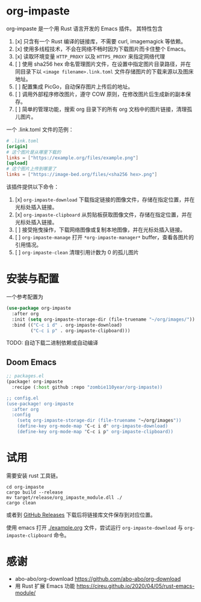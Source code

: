 # org-impaste

org-impaste 是一个用 Rust 语言开发的 Emacs 插件。
其特性包含

1. [x] 只含有一个 Rust 编译的链接库，不需要 curl, imagemagick 等依赖。
1. [x] 使用多线程技术，不会在网络不畅时因为下载图片而卡住整个 Emacs。
1. [x] 读取环境变量 `HTTP_PROXY` 以及 `HTTPS_PROXY` 来指定网络代理
1. [ ] 使用 sha256 hex 命名管理图片文件，在设置中指定图片目录路径，并在同目录下以 `<image filename>.link.toml` 文件存储图片的下载来源以及图床地址。
1. [ ] 配置集成 PicGo，自动保存图片上传后的地址。
1. [ ] 调用外部程序修改图片，遵守 COW 原则，在修改图片后生成新的副本保存。
1. [ ] 简单的管理功能，搜索 org 目录下的所有 org 文档中的图片链接，清理孤儿图片。

一个 .link.toml 文件的范例：

``` toml
# .link.toml
[origin]
# 这个图片是从哪里下载的
links = ["https://example.org/files/example.png"]
[upload]
# 这个图片上传到哪里了
links = ["https://image-bed.org/files/<sha256 hex>.png"]
```

该插件提供以下命令：

1. [x] `org-impaste-download` 下载指定链接的图像文件，存储在指定位置，并在光标处插入链接。
1. [x] `org-impaste-clipboard` 从剪贴板获取图像文件，存储在指定位置，并在光标处插入链接。
1. [ ] 接受拖曳操作，下载网络图像或复制本地图像，并在光标处插入链接。
1. [ ] `org-impaste-manage` 打开 `*org-impaste-manager*` buffer，查看各图片的引用情况。
1. [ ] `org-impaste-clean` 清理引用计数为 0 的孤儿图片

# 安装与配置

一个参考配置为

```lisp
(use-package org-impaste
  :after org
  :init (setq org-impaste-storage-dir (file-truename "~/org/images/"))
  :bind (("C-c i d" . org-impaste-download)
         ("C-c i p" . org-impaste-clipboard)))
```

TODO: 自动下载二进制依赖或自动编译

## Doom Emacs

```lisp
;; packages.el
(package! org-impaste
  :recipe (:host github :repo "zombie110year/org-impaste))

;; config.el
(use-package! org-impaste
  :after org
  :config
    (setq org-impaste-storage-dir (file-truename "~/org/images"))
    (define-key org-mode-map "C-c i d" org-impaste-download)
    (define-key org-mode-map "C-c i p" org-impaste-clipboard))
```

# 试用

需要安装 rust 工具链。

```
cd org-impaste
cargo build --release
mv target/release/org_impaste_module.dll ./
cargo clean
```

或者到 [GitHub Releases](https://github.com/zombie110year/org-impaste/releases) 下载后将链接库文件保存到对应位置。

使用 emacs 打开 [./example.org](./example.org) 文件，尝试运行 `org-impaste-download` 与 `org-impaste-clipboard` 命令。

# 感谢

+ abo-abo/org-download <https://github.com/abo-abo/org-download>
+ 用 Rust 扩展 Emacs 功能 <https://cireu.github.io/2020/04/05/rust-emacs-module/>
